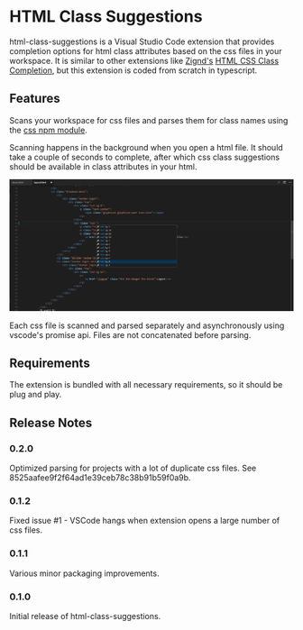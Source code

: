 # HTML Class Suggestions

html-class-suggestions is a Visual Studio Code extension that provides completion options for html class attributes based on the css files in your workspace. It is similar to other extensions like [Zignd's](https://marketplace.visualstudio.com/search?term=publisher%3A%22Zignd%22&target=VSCode&sortBy=Relevance) [HTML CSS Class Completion](https://marketplace.visualstudio.com/items?itemName=Zignd.html-css-class-completion), but this extension is coded from scratch in typescript.

## Features

Scans your workspace for css files and parses them for class names using the [css npm module](https://github.com/reworkcss/css).

Scanning happens in the background when you open a html file. It should take a couple of seconds to complete, after which css class suggestions should be available in class attributes in your html.

![Screenshot 1](https://raw.githubusercontent.com/andersea/HTMLClassSuggestionsVSCode/master/images/Screenshot%201.png)

Each css file is scanned and parsed separately and asynchronously using vscode's promise api. Files are not concatenated before parsing.

## Requirements

The extension is bundled with all necessary requirements, so it should be plug and play.

## Release Notes

### 0.2.0

Optimized parsing for projects with a lot of duplicate css files. See 8525aafee9f2f64ad1e39ceb78c38b91b59f0a9b.

### 0.1.2

Fixed issue #1 - VSCode hangs when extension opens a large number of css files.

### 0.1.1

Various minor packaging improvements.

### 0.1.0

Initial release of html-class-suggestions.
